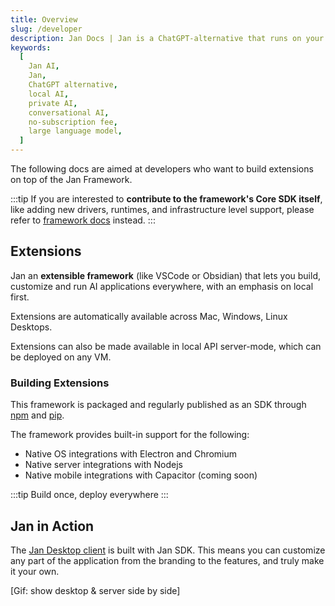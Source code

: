 ```yaml
---
title: Overview
slug: /developer
description: Jan Docs | Jan is a ChatGPT-alternative that runs on your own computer, with a local API server.
keywords:
  [
    Jan AI,
    Jan,
    ChatGPT alternative,
    local AI,
    private AI,
    conversational AI,
    no-subscription fee,
    large language model,
  ]
---
```


The following docs are aimed at developers who want to build extensions on top of the Jan Framework.

:::tip
If you are interested to **contribute to the framework's Core SDK itself**, like adding new drivers, runtimes, and infrastructure level support, please refer to [framework docs](/docs) instead.
:::

## Extensions

Jan an **extensible framework** (like VSCode or Obsidian) that lets you build, customize and run AI applications everywhere, with an emphasis on local first.

Extensions are automatically available across Mac, Windows, Linux Desktops.

Extensions can also be made available in local API server-mode, which can be deployed on any VM.

### Building Extensions

This framework is packaged and regularly published as an SDK through [npm](https://www.npmjs.com/org/janhq) and [pip](https://pypi.org/).

The framework provides built-in support for the following:

- Native OS integrations with Electron and Chromium
- Native server integrations with Nodejs
- Native mobile integrations with Capacitor (coming soon)

:::tip
Build once, deploy everywhere
:::

## Jan in Action

The [Jan Desktop client](https://github.com/janhq/jan/releases) is built with Jan SDK. This means you can customize any part of the application from the branding to the features, and truly make it your own.

[Gif: show desktop & server side by side]

